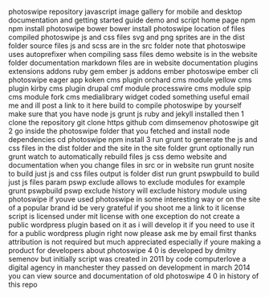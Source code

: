 photoswipe repository javascript image gallery for mobile and desktop documentation and getting started guide demo and script home page npm npm install photoswipe bower bower install photoswipe location of files compiled photoswipe js and css files svg and png sprites are in the dist folder source files js and scss are in the src folder note that photoswipe uses autoprefixer when compiling sass files demo website is in the website folder documentation markdown files are in website documentation plugins extensions addons ruby gem ember js addons ember photoswipe ember cli photoswipe eager app koken cms plugin orchard cms module yellow cms plugin kirby cms plugin drupal cmf module processwire cms module spip cms module fork cms medialibrary widget coded something useful email me and ill post a link to it here build to compile photoswipe by yourself make sure that you have node js grunt js ruby and jekyll installed then 1 clone the repository git clone https github com dimsemenov photoswipe git 2 go inside the photoswipe folder that you fetched and install node dependencies cd photoswipe npm install 3 run grunt to generate the js and css files in the dist folder and the site in the site folder grunt optionally run grunt watch to automatically rebuild files js css demo website and documentation when you change files in src or in website run grunt nosite to build just js and css files output is folder dist run grunt pswpbuild to build just js files param pswp exclude allows to exclude modules for example grunt pswpbuild pswp exclude history will exclude history module using photoswipe if youve used photoswipe in some interesting way or on the site of a popular brand id be very grateful if you shoot me a link to it license script is licensed under mit license with one exception do not create a public wordpress plugin based on it as i will develop it if you need to use it for a public wordpress plugin right now please ask me by email first thanks attribution is not required but much appreciated especially if youre making a product for developers about photoswipe 4 0 is developed by dmitry semenov but initially script was created in 2011 by code computerlove a digital agency in manchester they passed on development in march 2014 you can view source and documentation of old photoswipe 4 0 in history of this repo